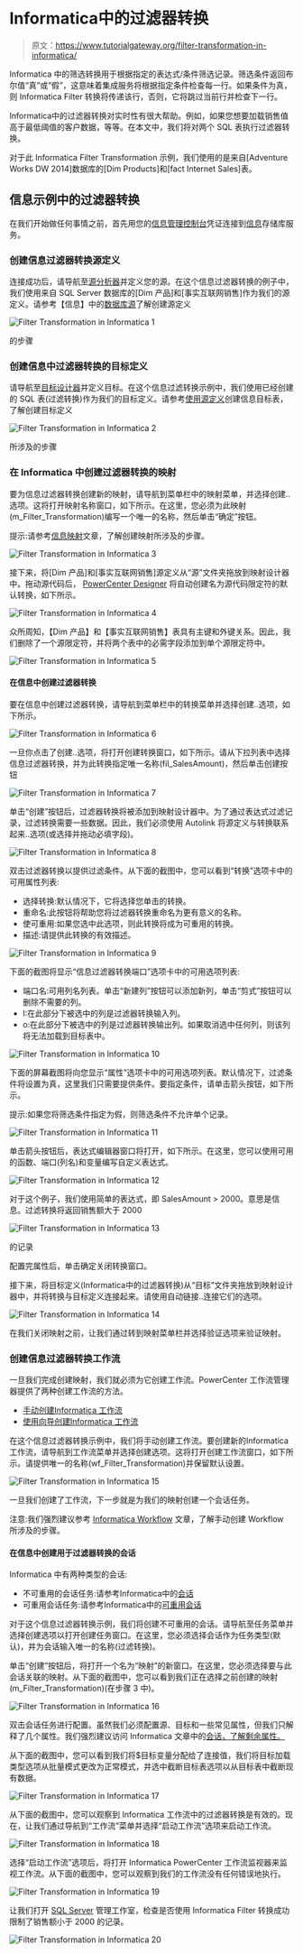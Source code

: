 # Informatica中的过滤器转换

> 原文：<https://www.tutorialgateway.org/filter-transformation-in-informatica/>

Informatica 中的筛选转换用于根据指定的表达式/条件筛选记录。筛选条件返回布尔值“真”或“假”，这意味着集成服务将根据指定条件检查每一行。如果条件为真，则 Informatica Filter 转换将传递该行，否则，它将跳过当前行并检查下一行。

Informatica中的过滤器转换对实时性有很大帮助。例如，如果您想要加载销售值高于最低阈值的客户数据，等等。在本文中，我们将对两个 SQL 表执行过滤器转换。

对于此 Informatica Filter Transformation 示例，我们使用的是来自[Adventure Works DW 2014]数据库的[Dim Products]和[fact Internet Sales]表。

## 信息示例中的过滤器转换

在我们开始做任何事情之前，首先用您的[信息管理控制台](https://www.tutorialgateway.org/informatica-admin-console/)凭证连接到[信息](https://www.tutorialgateway.org/informatica/)存储库服务。

### 创建信息过滤器转换源定义

连接成功后，请导航至[源分析器](https://www.tutorialgateway.org/informatica-source-analyzer/)并定义您的源。在这个信息过滤器转换的例子中，我们使用来自 SQL Server 数据库的[Dim 产品]和[事实互联网销售]作为我们的源定义。请参考【信息】中的[数据库源](https://www.tutorialgateway.org/database-source-in-informatica/)了解创建源定义

![Filter Transformation in Informatica 1](img/f209a58cc7097700143cfedb36882939.png)

的步骤

### 创建信息中过滤器转换的目标定义

请导航至[目标设计器](https://www.tutorialgateway.org/target-designer-in-informatica/)并定义目标。在这个信息过滤转换示例中，我们使用已经创建的 SQL 表(过滤转换)作为我们的目标定义。请参考[使用源定义](https://www.tutorialgateway.org/create-informatica-target-table-using-source-definition/)创建信息目标表，了解创建目标定义

![Filter Transformation in Informatica 2](img/434ca207f8131463b5f7896c450d9b68.png)

所涉及的步骤

### 在 Informatica 中创建过滤器转换的映射

要为信息过滤器转换创建新的映射，请导航到菜单栏中的映射菜单，并选择创建..选项。这将打开映射名称窗口，如下所示。在这里，您必须为此映射(m_Filter_Transformation)编写一个唯一的名称，然后单击“确定”按钮。

提示:请参考[信息映射](https://www.tutorialgateway.org/informatica-mapping/)文章，了解创建映射所涉及的步骤。

![Filter Transformation in Informatica 3](img/973d8c0ea51e8fc881f9b7125cec8dc2.png)

接下来，将[Dim 产品]和[事实互联网销售]源定义从“源”文件夹拖放到映射设计器中。拖动源代码后， [PowerCenter Designer](https://www.tutorialgateway.org/informatica-powercenter-designer/) 将自动创建名为源代码限定符的默认转换，如下所示。

![Filter Transformation in Informatica 4](img/4ed72da36038aabd3616b463d58ada60.png)

众所周知，【Dim 产品】和【事实互联网销售】表具有主键和外键关系。因此，我们删除了一个源限定符，并将两个表中的必需字段添加到单个源限定符中。

![Filter Transformation in Informatica 5](img/71135aec1781b78f5ba0371e9b436536.png)

#### 在信息中创建过滤器转换

要在信息中创建过滤器转换，请导航到菜单栏中的转换菜单并选择创建..选项，如下所示。

![Filter Transformation in Informatica 6](img/2688bd035434ea85a1335962a53cca1c.png)

一旦你点击了创建..选项，将打开创建转换窗口，如下所示。请从下拉列表中选择信息过滤器转换，并为此转换指定唯一名称(fil_SalesAmount)，然后单击创建按钮

![Filter Transformation in Informatica 7](img/c8f3abf32ee68b78aaff635b6e4ff694.png)

单击“创建”按钮后，过滤器转换将被添加到映射设计器中。为了通过表达式过滤记录，过滤转换需要一些数据。因此，我们必须使用 Autolink 将源定义与转换联系起来..选项(或选择并拖动必填字段)。

![Filter Transformation in Informatica 8](img/0309679e02eb110f1b3339cace5184a2.png)

双击过滤器转换以提供过滤条件。从下面的截图中，您可以看到“转换”选项卡中的可用属性列表:

*   选择转换:默认情况下，它将选择您单击的转换。
*   重命名:此按钮将帮助您将过滤器转换重命名为更有意义的名称。
*   使可重用:如果您选中此选项，则此转换将成为可重用的转换。
*   描述:请提供此转换的有效描述。

![Filter Transformation in Informatica 9](img/0311a51c35a7fc624ed2c8fd2790104b.png)

下面的截图将显示“信息过滤器转换端口”选项卡中的可用选项列表:

*   端口名:可用列名列表。单击“新建列”按钮可以添加新列，单击“剪式”按钮可以删除不需要的列。
*   I:在此部分下被选中的列是过滤器转换输入列。
*   o:在此部分下被选中的列是过滤器转换输出列。如果取消选中任何列，则该列将无法加载到目标表中。

![Filter Transformation in Informatica 10](img/ae237103f8ab6b571f3aa100eaf27cc8.png)

下面的屏幕截图将向您显示“属性”选项卡中的可用选项列表。默认情况下，过滤条件将设置为真，这里我们只需要提供条件。要指定条件，请单击箭头按钮，如下所示。

提示:如果您将筛选条件指定为假，则筛选条件不允许单个记录。

![Filter Transformation in Informatica 11](img/cc55412b344873bd9b885b02ada7dd5c.png)

单击箭头按钮后，表达式编辑器窗口将打开，如下所示。在这里，您可以使用可用的函数、端口(列名)和变量编写自定义表达式。

![Filter Transformation in Informatica 12](img/f5187d167839887b2c50d73e6595611b.png)

对于这个例子，我们使用简单的表达式，即 SalesAmount > 2000。意思是信息。过滤转换将返回销售额大于 2000

![Filter Transformation in Informatica 13](img/b989b4206b4ce748de9df96f125d6623.png)

的记录

配置完属性后，单击确定关闭转换窗口。

接下来，将目标定义(Informatica中的过滤器转换)从“目标”文件夹拖放到映射设计器中，并将转换与目标定义连接起来。请使用自动链接..连接它们的选项。

![Filter Transformation in Informatica 14](img/e119b909c445f7fb2742aef3ecea9218.png)

在我们关闭映射之前，让我们通过转到映射菜单栏并选择验证选项来验证映射。

### 创建信息过滤器转换工作流

一旦我们完成创建映射，我们就必须为它创建工作流。PowerCenter 工作流管理器提供了两种创建工作流的方法。

*   [手动创建Informatica 工作流](https://www.tutorialgateway.org/informatica-workflow/)
*   [使用向导创建Informatica 工作流](https://www.tutorialgateway.org/informatica-workflow-using-wizard/)

在这个信息过滤器转换示例中，我们将手动创建工作流。要创建新的Informatica 工作流，请导航到工作流菜单并选择创建选项。这将打开创建工作流窗口，如下所示。请提供唯一的名称(wf_Filter_Transformation)并保留默认设置。

![Filter Transformation in Informatica 15](img/a1d7622a6cd529b3a0b9523cc24c441e.png)

一旦我们创建了工作流，下一步就是为我们的映射创建一个会话任务。

注意:我们强烈建议参考 [Informatica Workflow](https://www.tutorialgateway.org/informatica-workflow/) 文章，了解手动创建 Workflow 所涉及的步骤。

#### 在信息中创建用于过滤器转换的会话

Informatica 中有两种类型的会话:

*   不可重用的会话任务:请参考Informatica中的[会话](https://www.tutorialgateway.org/session-in-informatica/)
*   可重用会话任务:请参考Informatica中的[可重用会话](https://www.tutorialgateway.org/reusable-session-in-informatica/)

对于这个信息过滤器转换示例，我们将创建不可重用的会话。请导航至任务菜单并选择创建选项以打开创建任务窗口。在这里，您必须选择会话作为任务类型(默认)，并为会话输入唯一的名称(过滤转换)。

单击“创建”按钮后，将打开一个名为“映射”的新窗口。在这里，您必须选择要与此会话关联的映射。从下面的截图中，您可以看到我们正在选择之前创建的映射(m_Filter_Transformation)(在步骤 3 中)。

![Filter Transformation in Informatica 16](img/c6ab5dba13da955b8555e281c488737e.png)

双击会话任务进行配置。虽然我们必须配置源、目标和一些常见属性，但我们只解释了几个属性。我们强烈建议访问 Informatica 文章中的[会话，了解剩余属性。](https://www.tutorialgateway.org/session-in-informatica/)

从下面的截图中，您可以看到我们将$目标变量分配给了连接值，我们将目标加载类型选项从批量模式更改为正常模式，并选中截断目标表选项以从目标表中截断现有数据。

![Filter Transformation in Informatica 17](img/a91d3e370f3e61a7df306865cbf0cad8.png)

从下面的截图中，您可以观察到 Informatica 工作流中的过滤器转换是有效的。现在，让我们通过导航到“工作流”菜单并选择“启动工作流”选项来启动工作流。

![Filter Transformation in Informatica 18](img/6d2ad8febde737f44f8facddf480061c.png)

选择“启动工作流”选项后，将打开 Informatica PowerCenter 工作流监视器来监视工作流。从下面的截图中，您可以观察到我们的工作流没有任何错误地执行。

![Filter Transformation in Informatica 19](img/d184b00078bcfe91d0e2dc30e628b6c2.png)

让我们打开 [SQL Server](https://www.tutorialgateway.org/sql/) 管理工作室，检查是否使用 Informatica Filter 转换成功限制了销售额小于 2000 的记录。

![Filter Transformation in Informatica 20](img/30c58b0275d949fe54fe8cd2bc444784.png)